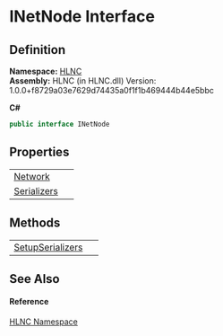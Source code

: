 # INetNode Interface




## Definition
**Namespace:** <a href="N_HLNC">HLNC</a>  
**Assembly:** HLNC (in HLNC.dll) Version: 1.0.0+f8729a03e7629d74435a0f1f1b469444b44e5bbc

**C#**
``` C#
public interface INetNode
```



## Properties
<table>
<tr>
<td><a href="P_HLNC_INetNode_Network">Network</a></td>
<td> </td></tr>
<tr>
<td><a href="P_HLNC_INetNode_Serializers">Serializers</a></td>
<td> </td></tr>
</table>

## Methods
<table>
<tr>
<td><a href="M_HLNC_INetNode_SetupSerializers">SetupSerializers</a></td>
<td> </td></tr>
</table>

## See Also


#### Reference
<a href="N_HLNC">HLNC Namespace</a>  
